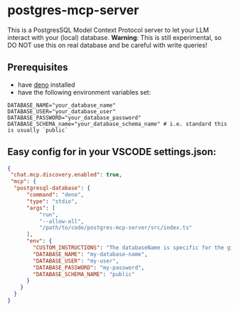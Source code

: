 # postgres-mcp-server

This is a PostgresSQL Model Context Protocol server to let your LLM interact with your (local) database.
**Warning**: This is still experimental, so DO NOT use this on real database and be careful with write queries!

## Prerequisites

- have [deno](https://deno.com/) installed
- have the following environment variables set:

```
DATABASE_NAME="your_database_name"
DATABASE_USER="your_database_user"
DATABASE_PASSWORD="your_database_password"
DATABASE_SCHEMA_name="your_database_schema_name" # i.e. standard this is usually `public`
```

## Easy config for in your VSCODE settings.json:

```json
{
 "chat.mcp.discovery.enabled": true,
 "mcp": {
  "postgresql-database": {
      "command": "deno",
      "type": "stdio",
      "args": [
          "run",
          "--allow-all",
          "/path/to/code/postgres-mcp-server/src/index.ts"
      ],
      "env": {
        "CUSTOM_INSTRUCTIONS": "The databaseName is specific for the git branch we are on. It always has the same structure: jira_xxxxx, where the jira_xxxxx stands for the Jira ticket number. This Jira ticket number we always use at the start of a git branch. Hence, you should be able to take this from the current branch and create the databaseName from it",
        "DATABASE_NAME": "my-database-name",
        "DATABASE_USER": "my-user",
        "DATABASE_PASSWORD": "my-password",
        "DATABASE_SCHEMA_NAME": "public"
      }
    }
  }
}
```

